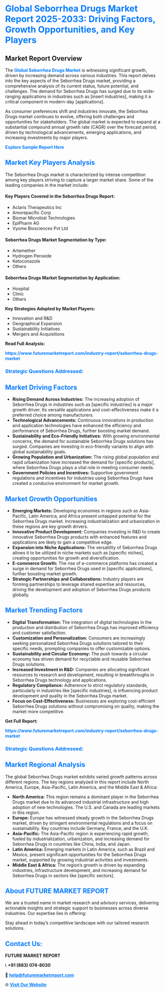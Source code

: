 <h1 style="color: #007BFF;">Global Seborrhea Drugs Market Report 2025-2033: Driving Factors, Growth Opportunities, and Key Players</h1>

<section id="overview">
<h2>Market Report Overview</h2>
<p>The <a href="https://www.futuremarketreport.com/industry-report/seborrhea-drugs-market" style="color: #007BFF; text-decoration: none;"><strong>Global Seborrhea Drugs Market</strong></a> is witnessing significant growth, driven by increasing demand across various industries. This report delves into the key aspects of the Seborrhea Drugs market, providing a comprehensive analysis of its current status, future potential, and challenges. The demand for Seborrhea Drugs has surged due to its wide-ranging applications in industries such as [insert industries], making it a critical component in modern-day [applications].</p>
<p>As consumer preferences shift and industries innovate, the Seborrhea Drugs market continues to evolve, offering both challenges and opportunities for stakeholders. The global market is expected to expand at a substantial compound annual growth rate (CAGR) over the forecast period, driven by technological advancements, emerging applications, and increasing investments by major players.</p>
</section>

<section id="overview">
<p><a href="https://www.futuremarketreport.com/request-sample/reportId=54189" style="color: #007BFF; text-decoration: none;"><strong>Explore Sample Report Here</strong></a></p>
</section>

<section id="key-players">
<h2 style="color: #007BFF;">Market Key Players Analysis</h2>
<p>The Seborrhea Drugs market is characterized by intense competition among key players striving to capture a larger market share. Some of the leading companies in the market include:</p>
<h4>Key Players Covered in the Seborrhea Drugs Report:</h4>
<ul><li>Aclaris Therapeutics Inc</li><li>Amorepacific Corp</li><li>Biomar Microbial Technologies</li><li>EpiPharm AG</li><li>Vyome Biosciences Pvt Ltd</li></ul>
<h4>Seborrhea Drugs Market Segmentation by Type:</h4>
<ul><li>Artemether</li><li>Hydrogen Peroxide</li><li>Ketoconazole</li><li>Others</li></ul>

<h4>Seborrhea Drugs Market Segmentation by Application:</h4>
<ul><li>Hospital</li><li>Clinic</li><li>Others</li></ul>
<p><strong>Key Strategies Adopted by Market Players:</strong></p>
<ul>
<li>Innovation and R&D</li>
<li>Geographical Expansion</li>
<li>Sustainability Initiatives</li>
<li>Mergers and Acquisitions</li>
</ul>
</section>

<section>
<p><strong>Read Full Analysis: </strong></p><a href="https://www.futuremarketreport.com/industry-report/seborrhea-drugs-market" style="color: #007BFF; text-decoration: none;"><strong>https://www.futuremarketreport.com/industry-report/seborrhea-drugs-market</strong></a>
<h3 style="color: #007BFF;">Strategic Questions Addressed:</h3>
</section>

<section id="driving-factors">
<h2 style="color: #007BFF;">Market Driving Factors</h2>
<ul>
<li><strong>Rising Demand Across Industries:</strong> The increasing adoption of Seborrhea Drugs in industries such as [specific industries] is a major growth driver. Its versatile applications and cost-effectiveness make it a preferred choice among manufacturers.</li>
<li><strong>Technological Advancements:</strong> Continuous innovations in production and application technologies have enhanced the efficiency and performance of Seborrhea Drugs, further boosting market demand.</li>
<li><strong>Sustainability and Eco-Friendly Initiatives:</strong> With growing environmental concerns, the demand for sustainable Seborrhea Drugs solutions has surged. Companies are investing in eco-friendly variants to align with global sustainability goals.</li>
<li><strong>Growing Population and Urbanization:</strong> The rising global population and rapid urbanization have increased the demand for [specific products], where Seborrhea Drugs plays a vital role in meeting consumer needs.</li>
<li><strong>Government Policies and Incentives:</strong> Supportive government regulations and incentives for industries using Seborrhea Drugs have created a conducive environment for market growth.</li>
</ul>
</section>

<section id="growth-opportunities">
<h2 style="color: #007BFF;">Market Growth Opportunities</h2>
<ul>
<li><strong>Emerging Markets:</strong> Developing economies in regions such as Asia-Pacific, Latin America, and Africa present untapped potential for the Seborrhea Drugs market. Increasing industrialization and urbanization in these regions are key growth drivers.</li>
<li><strong>Innovative Product Development:</strong> Companies investing in R&D to create innovative Seborrhea Drugs products with enhanced features and applications are likely to gain a competitive edge.</li>
<li><strong>Expansion into Niche Applications:</strong> The versatility of Seborrhea Drugs allows it to be utilized in niche markets such as [specific niches], creating opportunities for growth and diversification.</li>
<li><strong>E-commerce Growth:</strong> The rise of e-commerce platforms has created a surge in demand for Seborrhea Drugs used in [specific applications], further boosting market growth.</li>
<li><strong>Strategic Partnerships and Collaborations:</strong> Industry players are forming partnerships to leverage shared expertise and resources, driving the development and adoption of Seborrhea Drugs products globally.</li>
</ul>
</section>

<section id="trending-factors">
<h2 style="color: #007BFF;">Market Trending Factors</h2>
<ul>
<li><strong>Digital Transformation:</strong> The integration of digital technologies in the production and distribution of Seborrhea Drugs has improved efficiency and customer satisfaction.</li>
<li><strong>Customization and Personalization:</strong> Consumers are increasingly seeking personalized Seborrhea Drugs solutions tailored to their specific needs, prompting companies to offer customizable options.</li>
<li><strong>Sustainability and Circular Economy:</strong> The push towards a circular economy has driven demand for recyclable and reusable Seborrhea Drugs solutions.</li>
<li><strong>Increased Investment in R&D:</strong> Companies are allocating significant resources to research and development, resulting in breakthroughs in Seborrhea Drugs technology and applications.</li>
<li><strong>Regulatory Compliance:</strong> Adherence to strict regulatory standards, particularly in industries like [specific industries], is influencing product development and quality in the Seborrhea Drugs market.</li>
<li><strong>Focus on Cost-Effectiveness:</strong> Businesses are exploring cost-efficient Seborrhea Drugs solutions without compromising on quality, making the market more competitive.</li>
</ul>
</section>

<section>
<p><strong>Get Full Report: </strong></p><a href="https://www.futuremarketreport.com/industry-report/seborrhea-drugs-market" style="color: #007BFF; text-decoration: none;"><strong>https://www.futuremarketreport.com/industry-report/seborrhea-drugs-market</strong></a>
<h3 style="color: #007BFF;">Strategic Questions Addressed:</h3>
</section>


<section id="regional-analysis">
<h2 style="color: #007BFF;">Market Regional Analysis</h2>
<p>The global Seborrhea Drugs market exhibits varied growth patterns across different regions. The key regions analyzed in this report include North America, Europe, Asia-Pacific, Latin America, and the Middle East & Africa:</p>
<ul>
<li><strong>North America:</strong> This region remains a dominant player in the Seborrhea Drugs market due to its advanced industrial infrastructure and high adoption of new technologies. The U.S. and Canada are leading markets in this region.</li>
<li><strong>Europe:</strong> Europe has witnessed steady growth in the Seborrhea Drugs market, driven by stringent environmental regulations and a focus on sustainability. Key countries include Germany, France, and the U.K.</li>
<li><strong>Asia-Pacific:</strong> The Asia-Pacific region is experiencing rapid growth, fueled by industrialization, urbanization, and increasing demand for Seborrhea Drugs in countries like China, India, and Japan.</li>
<li><strong>Latin America:</strong> Emerging markets in Latin America, such as Brazil and Mexico, present significant opportunities for the Seborrhea Drugs market, supported by growing industrial activities and investments.</li>
<li><strong>Middle East & Africa:</strong> The region’s growth is driven by expanding industries, infrastructure development, and increasing demand for Seborrhea Drugs in sectors like [specific sectors].</li>
</ul>
</section>

<footer>
<h2 style="color: #007BFF;">About FUTURE MARKET REPORT</h2>
<p>We are a trusted name in market research and advisory services, delivering actionable insights and strategic support to businesses across diverse industries. Our expertise lies in offering:</p>

<p>Stay ahead in today’s competitive landscape with our tailored research solutions.</p>

<h2 style="color: #007BFF;">Contact Us:</h2>
<p><strong>FUTURE MARKET REPORT</strong></p>
<p>📞 <strong>+91 (883) 074-8030</strong></p>
<p>📧 <strong><a href="mailto:help@futuremarketreport.com" style="color: #007BFF;">help@futuremarketreport.com</a></strong></p>
<p>🌐 <strong><a href="https://www.futuremarketreport.com/" style="color: #007BFF;">Visit Our Website</a></strong></p>
</footer>